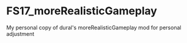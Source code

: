 # FS17_moreRealisticGameplay
My personal copy of dural's moreRealisticGameplay mod for personal adjustment
